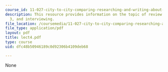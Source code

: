 ```yaml
---
course_id: 11-027-city-to-city-comparing-researching-and-writing-about-cities-spring-2006
description: This resource provides information on the topic of review of assignment
  3, and interviewing.
file_location: /coursemedia/11-027-city-to-city-comparing-researching-and-writing-about-cities-spring-2006/dfc48b50946189c0d92306b4109deb68_lect4.pdf
file_type: application/pdf
layout: pdf
title: lect4.pdf
type: course
uid: dfc48b50946189c0d92306b4109deb68

---
```

None